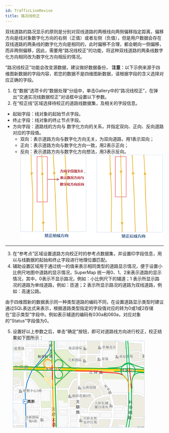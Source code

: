 ```yaml
---
id: TrafficLineRevise
title: 路况线校正
---
```

双线道路的路况显示的原则是分别对双线道路的两根线向两侧偏移指定距离，偏移方向是线对象数字化方向的右侧（正值）或者左侧（负值），但是用户数据会存在双线道路的两条线的数字化方向是相同的，此时偏移不合理，都会朝向一侧偏移，而非两侧偏移，因此，需要用“路况线校正”的功能，将这种双线道路的两条线数字化方向相同改为数字化方向相反的情况。

“路况线校正”功能会改变源数据，建议做好数据备份， **注意**：以下示例来源于四维图新数据的字段内容，若您的数据不是四维图新数据，请根据字段的含义选择对应正确的字段。

1. 在“数据”选项卡的“数据处理”分组中，单击Gallery中的“路况线校正”，在弹出“交通实况线数据校正”对话框中设置以下参数。
2. 在“校正线”区域选择待校正的道路线数据集，及相关的字段信息。 
  * 起始字段：线对象的起始节点字段。
  * 终止字段：线对象的终止节点字段。
  * 方向字段：道路线的方向与 数字化方向的关系，并指定双向、正向、反向道路对应的字段值。 
    * 双向：表示道路方向与数字化方向无关，为双向道路，用1表示双向；
    * 正向：表示道路方向与数字化方向一致，用2表示正向；
    * 反向：表示道路方向与数字化方向想法，用3表示反向。
![](img/OffsetResult.png)  
---  
  3. 在“参考点”区域设置道路方向校正时的参考点数据集，并设置ID字段信息，用以与线数据的起始和终止字段进行地理位置匹配。
  4. 辅助设置区域用于通过统一的值来表示相同类型的道路显示情况，便于设置小比例尺地图中道路的显示情况，SuperMap 统一用0、1、2来表示道路的显示情况，其中，0表示不显示路况，例如：小比例尺下的辅道；1 表示所显示路况的道路为单线道路，例如：匝道；2 表示所显示路况的道路为双线道路，例如：高速公路。 

由于四维图新的数据表示同一种类型道路的编码不同，在设置道路显示类型时建议通过SQL表达式来表示，根据道路类型指定的字段值对应的转为0或1或2存储在“显示类型”字段中。例如表示辅道的编码有030a和060a，对应对象的“Status”字段值为0。

  5. 设置好以上参数之后，单击“确定”按钮，即可对道路线方向进行校正，校正结果如下图所示：
![](img/OffsetResult_1.png)  
